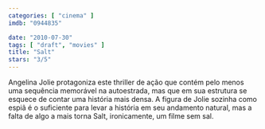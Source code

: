 ```yaml
---
categories: [ "cinema" ]
imdb: "0944835"

date: "2010-07-30"
tags: [ "draft", "movies" ]
title: "Salt"
stars: "3/5"
---
```

Angelina Jolie protagoniza este thriller de ação que contém pelo menos uma sequência memorável na autoestrada, mas que em sua estrutura se esquece de contar uma história mais densa. A figura de Jolie sozinha como espiã é o suficiente para levar a história em seu andamento natural, mas a falta de algo a mais torna Salt, ironicamente, um filme sem sal.
